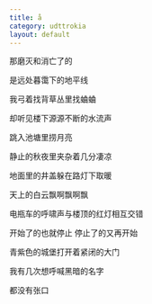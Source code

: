 ```yaml
---
title: å
category: udttrokia
layout: default
---
```


那磨灭和消亡了的

是远处暮霭下的地平线

我弓着找背草丛里找蛐蛐

却听见楼下源源不断的水流声

跳入池塘里捞月亮

静止的秋夜里夹杂着几分凄凉

地面里的井盖躲在路灯下取暖

天上的白云飘啊飘啊飘

电瓶车的呼啸声与楼顶的红灯相互交错

开始了的也就停止 停止了的又再开始

青紫色的城堡打开着紧闭的大门

我有几次想呼喊黑暗的名字

都没有张口
